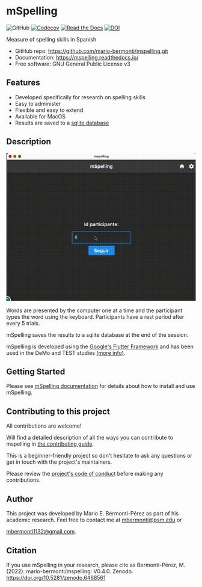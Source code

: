 # mSpelling

![GitHub](https://img.shields.io/github/license/mario-bermonti/mspelling)
[![Codecov](https://codecov.io/gh/mario-bermonti/mspelling/branch/master/graph/badge.svg?token=YOURTOKEN)](https://codecov.io/gh/mario-bermonti/mspelling)
[![Read the Docs](https://readthedocs.org/projects/mspelling/badge/)](https://mspelling.readthedocs.io/)
[![DOI](https://zenodo.org/badge/DOI/10.5281/zenodo.6468561.svg)](https://doi.org/10.5281/zenodo.6468561)

Measure of spelling skills in Spanish

* GitHub repo: <https://github.com/mario-bermonti/mspelling.git>
* Documentation: <https://mspelling.readthedocs.io/>
* Free software: GNU General Public License v3

## Features
- Developed specifically for research on spelling skills
- Easy to administer
- Flexible and easy to extend
- Available for MacOS
- Results are saved to a [sqlite database](https://www.sqlite.org/index.html)

## Description

![demo](../mspelling_gif.gif)

Words are presented by the computer one at a time and the participant types the word
using the keyboard. Participants have a rest period after every 5 trials.

mSpelling saves the results to a sqlite database at the end of the session.

mSpelling is developed using the [Google's Flutter Framework](https://flutter.dev/) and has been 
used in the DeMo and TEST studies [(more info)](https://mario-bermonti.github.io/research/).

## Getting Started
Please see [mSpelling documentation][project_docs] for details about how to install and use 
mSpelling.

## Contributing to this project
  All contributions are welcome!

  Will find a detailed description of all the ways you can contribute to mspelling in
  [the contributing guide][contributing_guide].

  This is a beginner-friendly project so don't hesitate to ask any questions or get in touch
  with the project's maintainers.

  Please review the [project's code of conduct][code_conduct] before making
  any contributions.

## Author
This project was developed by Mario E. Bermonti-Pérez as part of
his academic research. Feel free to contact me at [mbermonti@psm.edu](mailto:mbermonti@psm.edu) or

[mbermonti1132@gmail.com](mailto:mbermonti1132@gmail.com).
## Citation
If you use mSpelling in your research, please cite as
Bermonti-Pérez, M. (2022). mario-bermonti/mspelling: V0.4.0. Zenodo. https://doi.org/10.5281/zenodo.6468561

[project_docs]: https://mspelling.readthedocs.io/
[code_conduct]: ./CODE_OF_CONDUCT.md
[contributing_guide]: ./contributing.md
